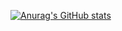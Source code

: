 [![Anurag's GitHub stats](https://github-readme-stats.vercel.app/api?username=KC-Lan&show_icons=true&theme=algolia)](https://github.com/anuraghazra/github-readme-stats)
